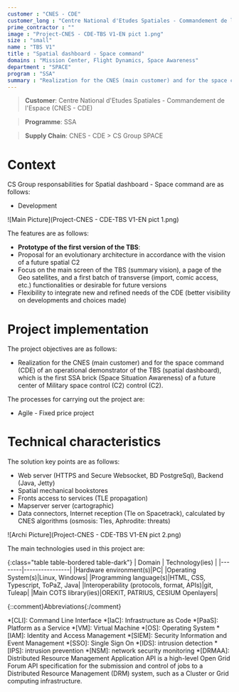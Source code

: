 ```yaml
---
customer : "CNES - CDE"
customer_long : "Centre National d'Etudes Spatiales - Commandement de l'Espace"
prime_contractor : ""
image : "Project-CNES - CDE-TBS V1-EN pict 1.png"
size : "small"
name : "TBS V1"
title : "Spatial dashboard - Space command"
domains : "Mission Center, Flight Dynamics, Space Awareness"
department : "SPACE"
program : "SSA"
summary : "Realization for the CNES (main customer) and for the space command (CDE) of an operational demonstrator of the TBS (spatial dashboard), which is the first SSA brick (Space Situation Awareness) of a future center of Military space control (C2) control (C2)."
---
```


> __Customer__\: Centre National d'Etudes Spatiales - Commandement de l'Espace (CNES - CDE)

> __Programme__\: SSA

> __Supply Chain__\: CNES - CDE >  CS Group SPACE


# Context


CS Group responsabilities for Spatial dashboard - Space command are as follows:
* Development

![Main Picture](Project-CNES - CDE-TBS V1-EN pict 1.png)

The features are as follows:
* **Prototype of the first version of the TBS**:
* Proposal for an evolutionary architecture in accordance with the vision of a future spatial C2
* Focus on the main screen of the TBS (summary vision), a page of the Geo satellites, and a first batch of transverse (import, comic access, etc.) functionalities or desirable for future versions
* Flexibility to integrate new and refined needs of the CDE (better visibility on developments and choices made)

# Project implementation

The project objectives are as follows:
* Realization for the CNES (main customer) and for the space command (CDE) of an operational demonstrator of the TBS (spatial dashboard), which is the first SSA brick (Space Situation Awareness) of a future center of Military space control (C2) control (C2).

The processes for carrying out the project are:
* Agile - Fixed price project

# Technical characteristics

The solution key points are as follows:
* Web server (HTTPS and Secure Websocket, BD PostgreSql), Backend (Java, Jetty)
* Spatial mechanical bookstores
* Fronts access to services (TLE propagation)
* Mapserver server (cartographic)
* Data connectors, Internet reception (Tle on Spacetrack), calculated by CNES algorithms (osmosis: Tles, Aphrodite: threats)

![Archi Picture](Project-CNES - CDE-TBS V1-EN pict 2.png)

The main technologies used in this project are:

{:class="table table-bordered table-dark"}
| Domain | Technology(ies) |
|--------|----------------|
|Hardware environment(s)|PC|
|Operating System(s)|Linux, Windows|
|Programming language(s)|HTML, CSS, Typescript, ToPaZ, Java|
|Interoperability (protocols, format, APIs)|git, Tuleap|
|Main COTS library(ies)|OREKIT, PATRIUS, CESIUM Openlayers|



{::comment}Abbreviations{:/comment}

*[CLI]: Command Line Interface
*[IaC]: Infrastructure as Code
*[PaaS]: Platform as a Service
*[VM]: Virtual Machine
*[OS]: Operating System
*[IAM]: Identity and Access Management
*[SIEM]: Security Information and Event Management
*[SSO]: Single Sign On
*[IDS]: intrusion detection
*[IPS]: intrusion prevention
*[NSM]: network security monitoring
*[DRMAA]: Distributed Resource Management Application API is a high-level Open Grid Forum API specification for the submission and control of jobs to a Distributed Resource Management (DRM) system, such as a Cluster or Grid computing infrastructure.
